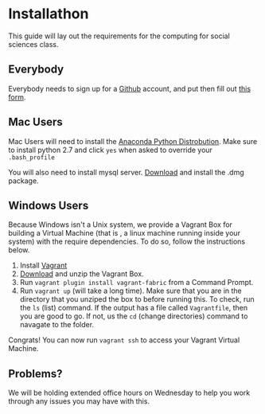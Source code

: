 # Installathon

This guide will lay out the requirements for the computing for social sciences class.

## Everybody
Everybody needs to sign up for a [Github](github.com) account, and put then fill out [this form](https://docs.google.com/forms/d/1PHhWIvkBj8nO0YNOT_R87BiQ9XvyBcp0PrMvGhCcuwo/viewform).

## Mac Users
Mac Users will need to install the [Anaconda Python Distrobution](http://continuum.io/downloads). Make sure to install python 2.7 and click `yes` when asked to override your `.bash_profile` 

You will also need to install mysql server. [Download](http://dev.mysql.com/downloads/mysql/) and install the .dmg package. 

## Windows Users
Because Windows isn't a Unix system, we provide a Vagrant Box for building a Virtual Machine (that is , a linux machine running inside your system) with the require dependencies. To do so, follow the instructions below. 

1. Install [Vagrant](https://www.vagrantup.com/)
2. [Download](https://github.com/hunterowens/cssVagrantBox/archive/master.zip) and unzip the Vagrant Box.
2. Run `vagrant plugin install vagrant-fabric` from a Command Prompt. 
3. Run `vagrant up` (will take a long time). Make sure that you are in the directory that you unziped the box to before running this. To check, run the `ls` (list) command. If the output has a file called `Vagrantfile`, then you are good to go. If not, us the `cd` (change directories) command to navagate to the folder. 

Congrats! You can now run `vagrant ssh` to access your Vagrant Virtual Machine.

## Problems?
We will be holding extended office hours on Wednesday to help you work through any issues you may have with this. 

